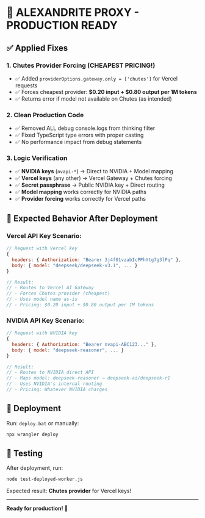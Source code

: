 # 🚀 ALEXANDRITE PROXY - PRODUCTION READY

## ✅ Applied Fixes

### 1. **Chutes Provider Forcing** (CHEAPEST PRICING!)
- ✅ Added `providerOptions.gateway.only = ['chutes']` for Vercel requests
- ✅ Forces cheapest provider: **$0.20 input + $0.80 output per 1M tokens**
- ✅ Returns error if model not available on Chutes (as intended)

### 2. **Clean Production Code** 
- ✅ Removed ALL debug console.logs from thinking filter
- ✅ Fixed TypeScript type errors with proper casting
- ✅ No performance impact from debug statements

### 3. **Logic Verification**
- ✅ **NVIDIA keys** (`nvapi-*`) → Direct to NVIDIA + Model mapping
- ✅ **Vercel keys** (any other) → Vercel Gateway + Chutes forcing  
- ✅ **Secret passphrase** → Public NVIDIA key + Direct routing
- ✅ **Model mapping** works correctly for NVIDIA paths
- ✅ **Provider forcing** works correctly for Vercel paths

## 🎯 Expected Behavior After Deployment

### **Vercel API Key Scenario:**
```javascript
// Request with Vercel key
{
  headers: { Authorization: "Bearer 3j4f01vzabIcPPhYtg7g3lPq" },
  body: { model: "deepseek/deepseek-v3.1", ... }
}

// Result: 
// - Routes to Vercel AI Gateway
// - Forces Chutes provider (cheapest)
// - Uses model name as-is
// - Pricing: $0.20 input + $0.80 output per 1M tokens
```

### **NVIDIA API Key Scenario:**
```javascript  
// Request with NVIDIA key
{
  headers: { Authorization: "Bearer nvapi-ABC123..." },
  body: { model: "deepseek-reasoner", ... }
}

// Result:
// - Routes to NVIDIA direct API
// - Maps model: deepseek-reasoner → deepseek-ai/deepseek-r1
// - Uses NVIDIA's internal routing
// - Pricing: Whatever NVIDIA charges
```

## 🚀 Deployment

Run: `deploy.bat` or manually:
```bash
npx wrangler deploy
```

## 🧪 Testing

After deployment, run:
```bash
node test-deployed-worker.js
```

Expected result: **Chutes provider** for Vercel keys!

---

**Ready for production! 🎉**